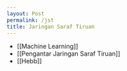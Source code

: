 ```yaml
---
layout: Post
permalink: /jst
title: Jaringan Saraf Tiruan
---
```


- [[Machine Learning]]
- [[Pengantar Jaringan Saraf Tiruan]]
- [[Hebb]]